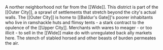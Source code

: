 A norther neighborhood not far from the [[Wide]]. This district is part of the [[Outer City]], a sprawl of settlements that stretch beyond the city's actual walls. The [[Outer City]] is home to [[Baldur's Gate]]'s poorer inhabitants who live in ramshackle huts and flimsy tents - a stark contract to the opulence of the [[Upper City]]. Merchants with wares to meager - or too illicit - to sell in the [[Wide]] make do with unregulated back ally markets here. The stench of stabled horsed and other beasts of burden permeates the air.